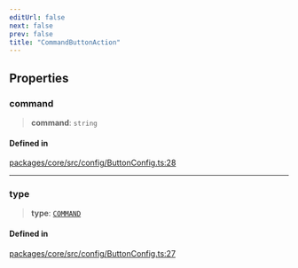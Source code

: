 ```yaml
---
editUrl: false
next: false
prev: false
title: "CommandButtonAction"
---
```


## Properties

### command

> **command**: `string`

#### Defined in

[packages/core/src/config/ButtonConfig.ts:28](https://github.com/mProjectsCode/obsidian-meta-bind-plugin/blob/f797e384bc51b3b69ee936c1c8f585862087d6d3/packages/core/src/config/ButtonConfig.ts#L28)

***

### type

> **type**: [`COMMAND`](/obsidian-meta-bind-plugin-docs/api/enumerations/buttonactiontype/#command)

#### Defined in

[packages/core/src/config/ButtonConfig.ts:27](https://github.com/mProjectsCode/obsidian-meta-bind-plugin/blob/f797e384bc51b3b69ee936c1c8f585862087d6d3/packages/core/src/config/ButtonConfig.ts#L27)
